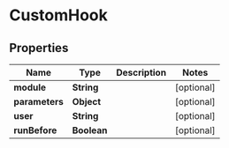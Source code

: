 
# CustomHook

## Properties
Name | Type | Description | Notes
------------ | ------------- | ------------- | -------------
**module** | **String** |  |  [optional]
**parameters** | **Object** |  |  [optional]
**user** | **String** |  |  [optional]
**runBefore** | **Boolean** |  |  [optional]





